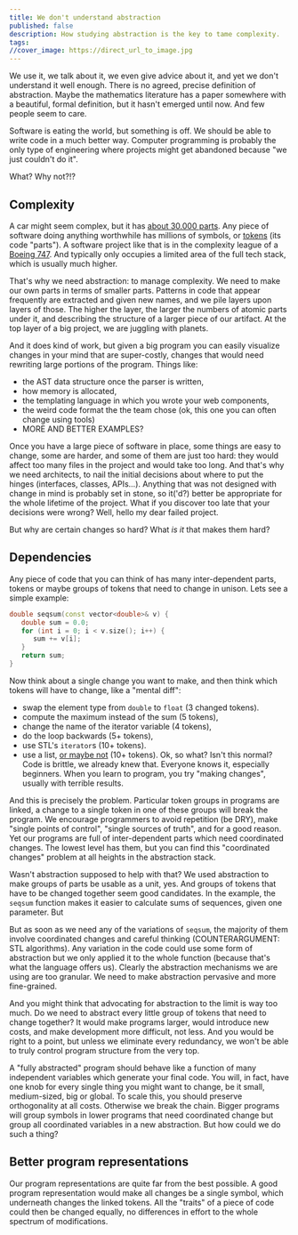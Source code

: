 ```yaml
---
title: We don't understand abstraction
published: false
description: How studying abstraction is the key to tame complexity.
tags: 
//cover_image: https://direct_url_to_image.jpg
---
```


We use it, we talk about it, we even give advice about it, and yet we don't
understand it well enough. There is no agreed, precise definition of
abstraction. Maybe the mathematics literature has a paper somewhere with a
beautiful, formal definition, but it hasn't emerged until now. And few people
seem to care.

Software is eating the world, but something is off. We should be able to write
code in a much better way. Computer programming is probably the only type of
engineering where projects might get abandoned because "we just couldn't do it".

What? Why not?!?

## Complexity

A car might seem complex, but it has [about 30.000 parts](https://www.quora.com/How-many-parts-does-a-car-have). 
Any piece of software doing anything worthwhile has millions of symbols, or
[tokens](https://en.wikipedia.org/wiki/Lexical_analysis#Token) (its code
"parts"). A software project like that is in the complexity league of a [Boeing
747](https://www.quora.com/How-many-parts-are-in-a-Boeing-747). And typically
only occupies a limited area of the full tech stack, which is usually much
higher.

That's why we need abstraction: to manage complexity. We need to make our own
parts in terms of smaller parts. Patterns in code that appear frequently are
extracted and given new names, and we pile layers upon layers of those. The
higher the layer, the larger the numbers of atomic parts under it, and
describing the structure of a larger piece of our artifact. At the top layer of
a big project, we are juggling with planets.

And it does kind of work, but given a big program you can easily visualize
changes in your mind that are super-costly, changes that would need rewriting
large portions of the program. Things like:
- the AST data structure once the parser is written,
- how memory is allocated,
- the templating language in which you wrote your web components,
- the weird code format the the team chose (ok, this one you can often change using tools)
- MORE AND BETTER EXAMPLES?

Once you have a large piece of software in place, some things are easy to
change, some are harder, and some of them are just too hard: they would affect
too many files in the project and would take too long. And that's why we need
architects, to nail the initial decisions about where to put the hinges
(interfaces, classes, APIs...). Anything that was not designed with change in
mind is probably set in stone, so it('d?) better be appropriate for the whole
lifetime of the project. What if you discover too late that your decisions were
wrong? Well, hello my dear failed project.

But why are certain changes so hard? What *is it* that makes them hard?

## Dependencies

Any piece of code that you can think of has many inter-dependent parts, tokens
or maybe groups of tokens that need to change in unison. Lets see a simple
example:

```cpp
double seqsum(const vector<double>& v) {
   double sum = 0.0;
   for (int i = 0; i < v.size(); i++) {
      sum += v[i];
   }
   return sum;
}
```

Now think about a single change you want to make, and then think which tokens
will have to change, like a "mental diff":
- swap the element type from ``double`` to ``float`` (3 changed tokens).
- compute the maximum instead of the sum (5 tokens), 
- change the name of the iterator variable (4 tokens),
- do the loop backwards (5+ tokens),
- use STL's ``iterator``s (10+ tokens).
- use a list, [or maybe not](https://isocpp.org/blog/2014/06/stroustrup-lists) (10+ tokens).
Ok, so what? Isn't this normal? Code is brittle, we already knew that. Everyone
knows it, especially beginners. When you learn to program, you try "making
changes", usually with terrible results.

And this is precisely the problem. Particular token groups in programs are
linked, a change to a single token in one of these groups will break the
program. We encourage programmers to avoid repetition (be DRY), make "single
points of control", "single sources of truth", and for a good reason. Yet our
programs are full of inter-dependent parts which need coordinated changes. The
lowest level has them, but you can find this "coordinated changes" problem at
all heights in the abstraction stack.

Wasn't abstraction supposed to help with that? We used abstraction to make
groups of parts be usable as a unit, yes. And groups of tokens that have to be
changed together seem good candidates. In the example, the ``seqsum`` function
makes it easier to calculate sums of sequences, given one parameter. But 


But as soon as we need any of the variations of ``seqsum``, the majority of them
involve coordinated changes and careful thinking (COUNTERARGUMENT: STL
algorithms). Any variation in the code could use some form of abstraction but we
only applied it to the whole function (because that's what the language offers
us). Clearly the abstraction mechanisms we are using are too granular. We need
to make abstraction pervasive and more fine-grained.

And you might think that advocating for abstraction to the limit is way too
much. Do we need to abstract every little group of tokens that need to change
together? It would make programs larger, would introduce new costs, and make
development more difficult, not less. And you would be right to a point, but
unless we eliminate every redundancy, we won't be able to truly control program
structure from the very top. 

A "fully abstracted" program should behave like a function of many independent
variables which generate your final code. You will, in fact, have one knob for
every single thing you might want to change, be it small, medium-sized, big or
global. To scale this, you should preserve orthogonality at all costs. Otherwise
we break the chain. Bigger programs will group symbols in lower programs that
need coordinated change but group all coordinated variables in a new
abstraction. But how could we do such a thing?

## Better program representations

Our program representations are quite far from the best possible. A good program
representation would make all changes be a single symbol, which underneath
changes the linked tokens. All the "traits" of a piece of code could then be
changed equally, no differences in effort to the whole spectrum of
modifications.


 





